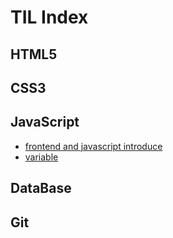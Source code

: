 # TIL Index



## HTML5



## CSS3



## JavaScript

- [frontend and javascript introduce]()
- [variable]()



## DataBase



## Git